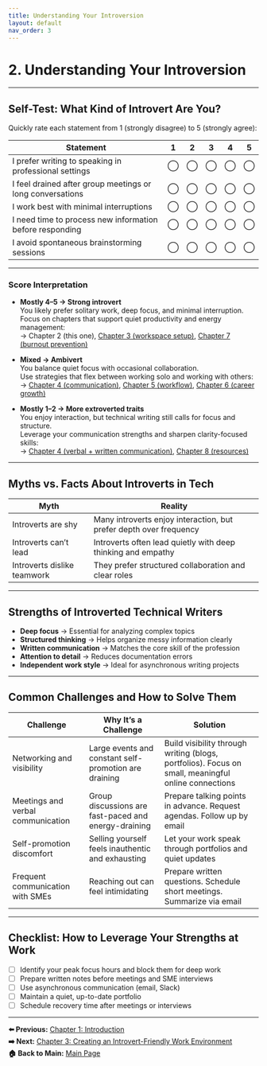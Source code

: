```yaml
---
title: Understanding Your Introversion
layout: default
nav_order: 3
---
```


# 2. Understanding Your Introversion

---

## Self-Test: What Kind of Introvert Are You?

Quickly rate each statement from 1 (strongly disagree) to 5 (strongly agree):

| Statement                                                                 | 1 | 2 | 3 | 4 | 5 |
|---------------------------------------------------------------------------|:-:|:-:|:-:|:-:|:-:|
| I prefer writing to speaking in professional settings                    | ◯ | ◯ | ◯ | ◯ | ◯ |
| I feel drained after group meetings or long conversations                | ◯ | ◯ | ◯ | ◯ | ◯ |
| I work best with minimal interruptions                                   | ◯ | ◯ | ◯ | ◯ | ◯ |
| I need time to process new information before responding                 | ◯ | ◯ | ◯ | ◯ | ◯ |
| I avoid spontaneous brainstorming sessions                               | ◯ | ◯ | ◯ | ◯ | ◯ |

---

### Score Interpretation

- **Mostly 4–5 → Strong introvert**  
  You likely prefer solitary work, deep focus, and minimal interruption.  
  Focus on chapters that support quiet productivity and energy management:  
  → Chapter 2 (this one), [Chapter 3 (workspace setup)](docs/chapter-3-work-environment.md), [Chapter 7 (burnout prevention)](docs/chapter-7-burnout.md)

- **Mixed → Ambivert**  
  You balance quiet focus with occasional collaboration.  
  Use strategies that flex between working solo and working with others:  
  → [Chapter 4 (communication)](docs/chapter-4-communication.md), [Chapter 5 (workflow)](docs/chapter-5-workflow.md), [Chapter 6 (career growth)](docs/chapter-6-career-growth.md)

- **Mostly 1–2 → More extroverted traits**  
  You enjoy interaction, but technical writing still calls for focus and structure.  
  Leverage your communication strengths and sharpen clarity-focused skills:  
  → [Chapter 4 (verbal + written communication)](docs/chapter-4-communication.md), [Chapter 8 (resources)](docs/chapter-8-resources.md)

---

## Myths vs. Facts About Introverts in Tech

| Myth                         | Reality                                                                 |
|------------------------------|-------------------------------------------------------------------------|
| Introverts are shy           | Many introverts enjoy interaction, but prefer depth over frequency     |
| Introverts can’t lead        | Introverts often lead quietly with deep thinking and empathy           |
| Introverts dislike teamwork  | They prefer structured collaboration and clear roles                   |

---

## Strengths of Introverted Technical Writers

- **Deep focus** → Essential for analyzing complex topics  
- **Structured thinking** → Helps organize messy information clearly  
- **Written communication** → Matches the core skill of the profession  
- **Attention to detail** → Reduces documentation errors  
- **Independent work style** → Ideal for asynchronous writing projects

---

## Common Challenges and How to Solve Them

| Challenge                        | Why It’s a Challenge                                    | Solution                                                                 |
|----------------------------------|---------------------------------------------------------|--------------------------------------------------------------------------|
| Networking and visibility        | Large events and constant self-promotion are draining   | Build visibility through writing (blogs, portfolios). Focus on small, meaningful online connections |
| Meetings and verbal communication| Group discussions are fast-paced and energy-draining    | Prepare talking points in advance. Request agendas. Follow up by email   |
| Self-promotion discomfort        | Selling yourself feels inauthentic and exhausting       | Let your work speak through portfolios and quiet updates                 |
| Frequent communication with SMEs | Reaching out can feel intimidating                      | Prepare written questions. Schedule short meetings. Summarize via email  |

---

## Checklist: How to Leverage Your Strengths at Work

- [ ] Identify your peak focus hours and block them for deep work  
- [ ] Prepare written notes before meetings and SME interviews  
- [ ] Use asynchronous communication (email, Slack)  
- [ ] Maintain a quiet, up-to-date portfolio  
- [ ] Schedule recovery time after meetings or interviews

---

**⬅️ Previous:** [Chapter 1: Introduction](docs/chapter-1-introduction.md)  
**➡️ Next:** [Chapter 3: Creating an Introvert-Friendly Work Environment](docs/chapter-3-work-environment.md)  
**🏠 Back to Main:** [Main Page](index.md)
